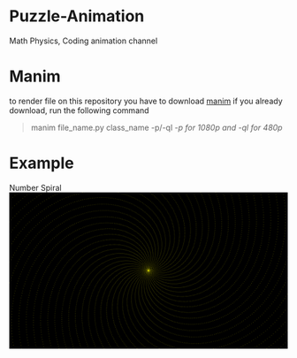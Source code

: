 # Puzzle-Animation
Math Physics, Coding animation channel
# Manim
to render file on this repository you have to download [manim](https://github.com/3b1b/manim)
if you already download, run the following command
> manim file_name.py class_name -p/-ql
*-p for 1080p and -ql for 480p*
# Example
Number Spiral
![spiral](https://github.com/thanniti/Puzzle-Animation/blob/main/Media/Spiral_ManimCE_v0.8.0.png)
